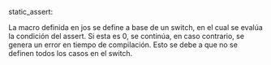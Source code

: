 static_assert:

La macro definida en jos se define a base de un switch, en el cual se evalúa la condición del assert. Si esta es 0, se continúa, en caso contrario, se genera un error en tiempo de compilación. Esto se debe a que no se definen todos los casos en el switch.
